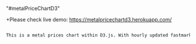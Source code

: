  "#metalPriceChartD3" 
 
 +Please check live demo: https://metalpricechartd3.herokuapp.com/

```bash

This is a metal prices chart within D3.js. With hourly updated fastmarket data service, this chart would follow latest trend of metal market around the world.
 
```

